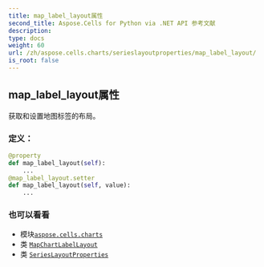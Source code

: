 ```yaml
---
title: map_label_layout属性
second_title: Aspose.Cells for Python via .NET API 参考文献
description:
type: docs
weight: 60
url: /zh/aspose.cells.charts/serieslayoutproperties/map_label_layout/
is_root: false
---
```

## map_label_layout属性

获取和设置地图标签的布局。
### 定义：
```python
@property
def map_label_layout(self):
    ...
@map_label_layout.setter
def map_label_layout(self, value):
    ...
```

### 也可以看看
* 模块[`aspose.cells.charts`](../../)
* 类 [`MapChartLabelLayout`](/cells/python-net/zh/aspose.cells.charts/mapchartlabellayout)
* 类 [`SeriesLayoutProperties`](/cells/python-net/zh/aspose.cells.charts/serieslayoutproperties)
